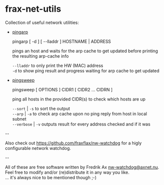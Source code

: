 # frax-net-utils
Collection of useful network utilities:

* [pingarp](https://raw.githubusercontent.com/fraxflax/frax-net-utils/refs/heads/main/pingarp)<br>
  
  pingarp [ -d ] [ --lladdr ] HOSTNAME | ADDRESS<br>

  pings an host and waits for the arp cache to get updated before printing the resulting arp-cache info
  
  `--lladdr` to only print the HW (MAC) address<br>
  `-d` to show ping result and progress waiting for arp cache to get updated
  
* [pingsweep](https://raw.githubusercontent.com/fraxflax/frax-net-utils/refs/heads/main/pingsweep)<br>
  
  pingsweep [ OPTIONS ]  CIDR1 [ CIDR2 ...  CIDRN ]<br>

  ping all hosts in the provided CIDR(s) to check which hosts are up
  
  `--sort` | `-s` to sort the output<br>
  `--arp` | `-a` to check arp cache upon no ping reply from host in local subnet<br>
  `--verbose` | `-v` outputs result for every address checked and if it was

--

Also check out https://github.com/fraxflax/nw-watchdog for a higly configurable network watchdog.

--

All of these are free software written by Fredrik Ax <nw-watchdog@axnet.nu>.
Feel free to modify and/or (re)distribute it in any way you like.<br>
... it's always nice to be mentioned though ;-)
